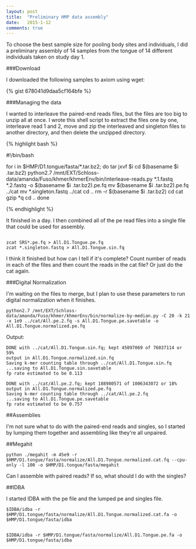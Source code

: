 ```yaml
---
layout: post
title:  "Preliminary HMP data assembly"
date:   2015-1-12
comments: true
---
```


To choose the best sample size for pooling body sites and individuals, I did a preliminary assembly of 14 samples from the tongue of 14 different individuals taken on study day 1.

###Download

I downloaded the following samples to axiom using wget:

{% gist 678041d9daa5cf164bfe %}

###Managing the data

I wanted to interleave the paired-end reads files, but the files are too big to unzip all at once. I wrote this shell script to extract the files one by one, interleave read 1 and 2, move and zip the interleaved and singleton files to another directory, and then delete the unzipped directory.

{% highlight bash %}

#!/bin/bash

for i in $HMP/D1.tongue/fasta/*.tar.bz2; do
	tar jxvf $i
	cd $(basename $i .tar.bz2)
	python2.7 /mnt/EXT/Schloss-data/amanda/Fuso/khmer/khmerEnv/bin/interleave-reads.py *.1.fastq *.2.fastq -o $(basename $i .tar.bz2).pe.fq
	mv $(basename $i .tar.bz2).pe.fq ../cat
	mv *.singleton.fastq ../cat
	cd ..
	rm -r $(basename $i .tar.bz2)
	cd cat
	gzip *q
	cd ..
done

{% endhighlight %}

It finished in a day. I then combined all of the pe read files into a single file that could be used for assembly.

~~~~

zcat SRS*.pe.fq > All.D1.Tongue.pe.fq
zcat *.singleton.fastq > All.D1.Tongue.sin.fq

~~~~

I think it finished but how can I tell if it's complete? Count number of reads in each of the files and then count the reads in the cat file? Or just do the cat again.

###Digital Normalization

I'm waiting on the files to merge, but I plan to use these parameters to run digital normalization when it finishes.

~~~~
python2.7 /mnt/EXT/Schloss-data/amanda/Fuso/khmer/khmerEnv/bin/normalize-by-median.py -C 20 -k 21 -x 1e9 ../cat/All.pe.2.fq -s All.D1.Tongue.pe.savetable -o All.D1.Tongue.normalized.pe.fq
~~~~

Output:

~~~~
DONE with ../cat/All.D1.Tongue.sin.fq; kept 45097069 of 76037114 or 59%
output in All.D1.Tongue.normalized.sin.fq
Saving k-mer counting table through ../cat/All.D1.Tongue.sin.fq
...saving to All.D1.Tongue.sin.savetable
fp rate estimated to be 0.113

DONE with ../cat/All.pe.2.fq; kept 188980571 of 1006343072 or 18%
output in All.D1.Tongue.normalized.pe.fq
Saving k-mer counting table through ../cat/All.pe.2.fq
...saving to All.D1.Tongue.pe.savetable
fp rate estimated to be 0.757
~~~~

##Assemblies

I'm not sure what to do with the paired-end reads and singles, so I started by lumping them together and assembling like they're all unpaired.

##Megahit

~~~~
python ./megahit -m 45e9 -r $HMP/D1.tongue/fasta/normalize/All.D1.Tongue.normalized.cat.fq --cpu-only -l 100 -o $HMP/D1.tongue/fasta/megahit
~~~~

Can I assemble with paired reads? If so, what should I do with the singles?


##IDBA

I started IDBA with the pe file and the lumped pe and singles file.

~~~~
$IDBA/idba -r $HMP/D1.tongue/fasta/normalize/All.D1.Tongue.normalized.cat.fa -o $HMP/D1.tongue/fasta/idba


$IDBA/idba -r $HMP/D1.tongue/fasta/normalize/All.D1.Tongue.pe.fa -o $HMP/D1.tongue/fasta/idba

~~~~




